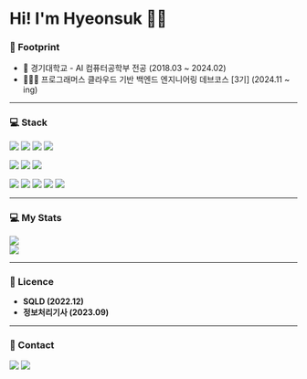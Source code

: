 # Hi! I'm Hyeonsuk 🙋‍♂️

 ### 👣 Footprint
 - 🏫 경기대학교 - AI 컴퓨터공학부 전공 (2018.03 ~ 2024.02) 
 - 🧑🏻‍💻 프로그래머스 클라우드 기반 백엔드 엔지니어링 데브코스 [3기] (2024.11 ~ ing)	

---

  ### 💻 Stack

  <p align="left">
    <img src="https://img.shields.io/badge/Java-007396?style=flat&logo=openJDK&logoColor=white"/>
    <img src="https://img.shields.io/badge/Spring-6DB33F?style=flat&logo=Spring&logoColor=white"/>
    <img src="https://img.shields.io/badge/SpringBoot-6DB33F?style=flat&logo=SpringBoot&logoColor=white"/>
    <img src="https://img.shields.io/badge/JPA-59666C?style=flat&logo=Hibernate&logoColor=white"/>
  </p>
  
  <p align="left">
    <img src="https://img.shields.io/badge/Oracle%20SQL-F80000?style=flat&logo=Oracle&logoColor=white" />
	  <img src="https://img.shields.io/badge/MySQL-4479A1?style=flat&logo=MySQL&logoColor=white" />
	  <img src="https://img.shields.io/badge/h2-87CEEB?style=flat&logo=h2&logoColor=" />
  </p>

  <p align="left">
    <img src="https://img.shields.io/badge/HTML5-E34F26?style=flat&logo=HTML5&logoColor=white" />
	  <img src="https://img.shields.io/badge/CSS3-1572B6?style=flat&logo=CSS3&logoColor=white" />
	  <img src="https://img.shields.io/badge/JavaScript-F7DF1E?style=flat&logo=JavaScript&logoColor=white" />
	  <img src="https://img.shields.io/badge/jQuery-0769AD?style=flat&logo=jQuery&logoColor=white" />
    <img src="https://img.shields.io/badge/Docker-2496ED?style=flat&logo=Docker&logoColor=white"/> 
  </p>

  ---

 ### 💻 My Stats
  <img src="https://hits.seeyoufarm.com/api/count/incr/badge.svg?url=https%3A%2F%2Fgithub.com%2Fjiholee0&count_bg=%23F29494&title_bg=%232F2E2E&icon=github.svg&icon_color=%23FFFFFF&title=GITHUB&edge_flat=false)](https://github.com/janghyeonsuk">
  <div>
    <img src="https://github-readme-stats.vercel.app/api/top-langs/?username=janghyeonsuk&layout=compact">
 </div>
 
 ---

  ### 📃 Licence
  - **SQLD (2022.12)**
  - **정보처리기사 (2023.09)**

  ---

  ### 🚀 Contact
  <a href="mailto:devhyeonsuk@gmail.com"><img src="https://img.shields.io/badge/Gmail-d14836?style=flat&logo=Gmail&logoColor=white&link=devhyeonsuk@gmail.com"/></a> 
  <a href="https://velog.io/@janghyeonsuk/posts"><img src="https://img.shields.io/badge/Velog-20C997?style=flat&logo=Velog&logoColor=white&link=https://velog.io/@janghyeonsuk/posts"/>
